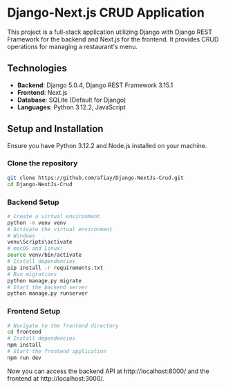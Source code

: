 # Django-Next.js CRUD Application

This project is a full-stack application utilizing Django with Django REST Framework for the backend and Next.js for the frontend. It provides CRUD operations for managing a restaurant's menu.

## Technologies

- **Backend**: Django 5.0.4, Django REST Framework 3.15.1
- **Frontend**: Next.js
- **Database**: SQLite (Default for Django)
- **Languages**: Python 3.12.2, JavaScript

## Setup and Installation

Ensure you have Python 3.12.2 and Node.js installed on your machine.

### Clone the repository

```bash
git clone https://github.com/afiay/Django-NextJs-Crud.git
cd Django-NextJs-Crud
```

### Backend Setup

```bash
# Create a virtual environment
python -m venv venv
# Activate the virtual environment
# Windows
venv\Scripts\activate
# macOS and Linux:
source venv/bin/activate
# Install dependencies
pip install -r requirements.txt
# Run migrations
python manage.py migrate
# Start the backend server
python manage.py runserver
```

### Frontend Setup

```bash
# Navigate to the frontend directory
cd frontend
# Install dependencies
npm install
# Start the frontend application
npm run dev
```

Now you can access the backend API at http://localhost:8000/ and the frontend at http://localhost:3000/.

